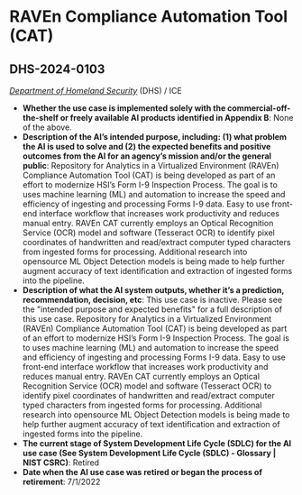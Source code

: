 # RAVEn Compliance Automation Tool (CAT)
## DHS-2024-0103
_[Department of Homeland Security](<../3_agency/Department of Homeland Security.md>)_ (DHS) / ICE


+ **Whether the use case is implemented solely with the commercial-off-the-shelf or freely available AI products identified in Appendix B**: None of the above.
+ **Description of the AI’s intended purpose, including: (1) what problem the AI is used to solve and (2) the expected benefits and positive outcomes from the AI for an agency’s mission and/or the general public**: Repository for Analytics in a Virtualized Environment (RAVEn) Compliance Automation Tool (CAT) is being developed as part of an effort to modernize HSI’s Form I-9 Inspection Process. The goal is to uses machine learning (ML) and automation to increase the speed and efficiency of ingesting and processing Forms I-9 data. Easy to use front-end interface workflow that increases work productivity and reduces manual entry. RAVEn CAT currently employs an Optical Recognition Service (OCR) model and software (Tesseract OCR) to identify pixel coordinates of handwritten and read/extract computer typed characters from ingested forms for processing. Additional research into opensource ML Object Detection models is being made to help further augment accuracy of text identification and extraction of ingested forms into the pipeline.
+ **Description of what the AI system outputs, whether it’s a prediction, recommendation, decision, etc**: This use case is inactive. Please see the "intended purpose and expected benefits" for a full description of this use case.
Repository for Analytics in a Virtualized Environment (RAVEn) Compliance Automation Tool (CAT) is being developed as part of an effort to modernize HSI’s Form I-9 Inspection Process. The goal is to uses machine learning (ML) and automation to increase the speed and efficiency of ingesting and processing Forms I-9 data. Easy to use front-end interface workflow that increases work productivity and reduces manual entry. RAVEn CAT currently employs an Optical Recognition Service (OCR) model and software (Tesseract OCR) to identify pixel coordinates of handwritten and read/extract computer typed characters from ingested forms for processing. Additional research into opensource ML Object Detection models is being made to help further augment accuracy of text identification and extraction of ingested forms into the pipeline. 
+ **The current stage of System Development Life Cycle (SDLC) for the AI use case (See System Development Life Cycle (SDLC) - Glossary | NIST CSRC)**: Retired
+ **Date when the AI use case was retired or began the process of retirement**: 7/1/2022